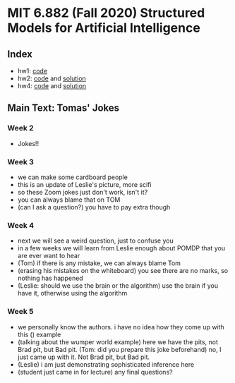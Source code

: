 # MIT 6.882 (Fall 2020) Structured Models for Artificial Intelligence

## Index

- hw1: [code](https://github.com/vacancy/6882-HW/tree/master/hw1/jiayuan.ipynb)
- hw2: [code](https://github.com/vacancy/6882-HW/tree/master/hw2/run.py) and [solution](https://github.com/vacancy/6882-HW/tree/master/hw2)
- hw4: [code](https://github.com/vacancy/6882-HW/tree/master/hw2/run.py) and [solution](https://github.com/vacancy/6882-HW/tree/master/hw2/hw4.md)

## Main Text: Tomas' Jokes

### Week 2

- Jokes!!

### Week 3

- we can make some cardboard people 
- this is an update of Leslie's picture, more scifi
- so these Zoom jokes just don't work, isn't it?
- you can always blame that on TOM
- (can I ask a question?) you have to pay extra though

### Week 4 

- next we will see a weird question, just to confuse you
- in a few weeks we will learn from Leslie enough about POMDP that you are ever want to hear
- (Tom) if there is any mistake, we can always blame Tom
- (erasing his mistakes on the whiteboard) you see there are no marks, so nothing has happened
- (Leslie: should we use the brain or the algorithm) use the brain if you have it, otherwise using the algorithm

### Week 5

- we personally know the authors. i have no idea how they come up with this () example
- (talking about the wumper world example) here we have the pits, not Brad pit, but Bad pit. (Tom: did you prepare this joke beforehand) no, I just came up with it. Not Brad pit, but Bad pit. 
- (Leslie) i am just demonstrating sophisticated inference here
- (student just came in for lecture) any final questions?
